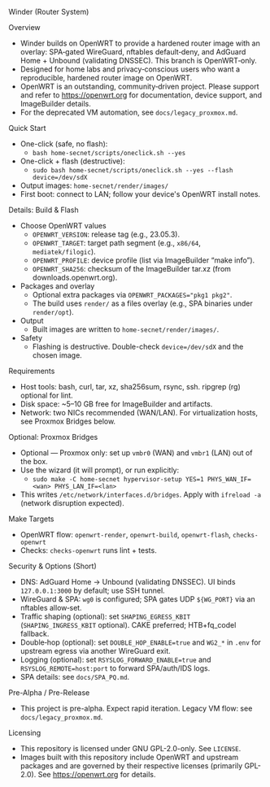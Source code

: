 Winder (Router System)

Overview
- Winder builds on OpenWRT to provide a hardened router image with an overlay: SPA‑gated WireGuard, nftables default‑deny, and AdGuard Home + Unbound (validating DNSSEC). This branch is OpenWRT‑only.
- Designed for home labs and privacy‑conscious users who want a reproducible, hardened router image on OpenWRT.
- OpenWRT is an outstanding, community‑driven project. Please support and refer to https://openwrt.org for documentation, device support, and ImageBuilder details.
- For the deprecated VM automation, see `docs/legacy_proxmox.md`.

Quick Start
- One-click (safe, no flash):
  - `bash home-secnet/scripts/oneclick.sh --yes`
- One-click + flash (destructive):
  - `sudo bash home-secnet/scripts/oneclick.sh --yes --flash device=/dev/sdX`
- Output images: `home-secnet/render/images/`
- First boot: connect to LAN; follow your device's OpenWRT install notes.

Details: Build & Flash
- Choose OpenWRT values
  - `OPENWRT_VERSION`: release tag (e.g., 23.05.3).
  - `OPENWRT_TARGET`: target path segment (e.g., `x86/64`, `mediatek/filogic`).
  - `OPENWRT_PROFILE`: device profile (list via ImageBuilder “make info”).
  - `OPENWRT_SHA256`: checksum of the ImageBuilder tar.xz (from downloads.openwrt.org).
- Packages and overlay
  - Optional extra packages via `OPENWRT_PACKAGES="pkg1 pkg2"`.
  - The build uses `render/` as a files overlay (e.g., SPA binaries under `render/opt`).
- Output
  - Built images are written to `home-secnet/render/images/`.
- Safety
  - Flashing is destructive. Double-check `device=/dev/sdX` and the chosen image.

Requirements
- Host tools: bash, curl, tar, xz, sha256sum, rsync, ssh. ripgrep (rg) optional for lint.
- Disk space: ~5–10 GB free for ImageBuilder and artifacts.
- Network: two NICs recommended (WAN/LAN). For virtualization hosts, see Proxmox Bridges below.

Optional: Proxmox Bridges
- Optional — Proxmox only: set up `vmbr0` (WAN) and `vmbr1` (LAN) out of the box.
- Use the wizard (it will prompt), or run explicitly:
  - `sudo make -C home-secnet hypervisor-setup YES=1 PHYS_WAN_IF=<wan> PHYS_LAN_IF=<lan>`
- This writes `/etc/network/interfaces.d/bridges`. Apply with `ifreload -a` (network disruption expected).

Make Targets
- OpenWRT flow: `openwrt-render`, `openwrt-build`, `openwrt-flash`, `checks-openwrt`
- Checks: `checks-openwrt` runs lint + tests.

Security & Options (Short)
- DNS: AdGuard Home → Unbound (validating DNSSEC). UI binds `127.0.0.1:3000` by default; use SSH tunnel.
- WireGuard & SPA: `wg0` is configured; SPA gates UDP `${WG_PORT}` via an nftables allow‑set.
- Traffic shaping (optional): set `SHAPING_EGRESS_KBIT` (`SHAPING_INGRESS_KBIT` optional). CAKE preferred; HTB+fq_codel fallback.
- Double‑hop (optional): set `DOUBLE_HOP_ENABLE=true` and `WG2_*` in `.env` for upstream egress via another WireGuard exit.
- Logging (optional): set `RSYSLOG_FORWARD_ENABLE=true` and `RSYSLOG_REMOTE=host:port` to forward SPA/auth/IDS logs.
- SPA details: see `docs/SPA_PQ.md`.

Pre-Alpha / Pre-Release
- This project is pre-alpha. Expect rapid iteration. Legacy VM flow: see `docs/legacy_proxmox.md`.

Licensing
- This repository is licensed under GNU GPL-2.0-only. See `LICENSE`.
- Images built with this repository include OpenWRT and upstream packages and are governed by their respective licenses (primarily GPL-2.0). See https://openwrt.org for details.
